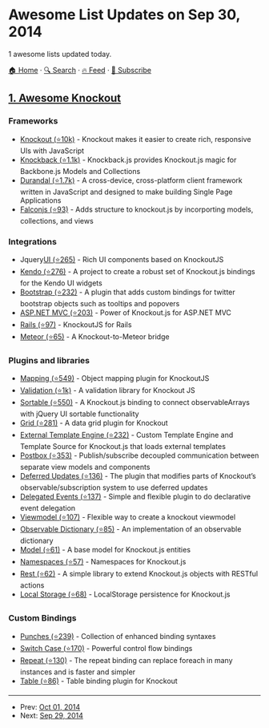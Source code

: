 # Awesome List Updates on Sep 30, 2014

1 awesome lists updated today.

[🏠 Home](/README.md) · [🔍 Search](https://www.trackawesomelist.com/search/) · [🔥 Feed](https://www.trackawesomelist.com/rss.xml) · [📮 Subscribe](https://trackawesomelist.us17.list-manage.com/subscribe?u=d2f0117aa829c83a63ec63c2f&id=36a103854c)



## [1. Awesome Knockout](/content/dnbard/awesome-knockout/README.md)

### Frameworks

*   [Knockout (⭐10k)](https://github.com/knockout/knockout) - Knockout makes it easier to create rich, responsive UIs with JavaScript
*   [Knockback (⭐1.1k)](https://github.com/kmalakoff/knockback) - Knockback.js provides Knockout.js magic for Backbone.js Models and Collections
*   [Durandal (⭐1.7k)](https://github.com/BlueSpire/Durandal/) - A cross-device, cross-platform client framework written in JavaScript and designed to make building Single Page Applications
*   [Falconjs (⭐93)](https://github.com/stoodder/falconjs) - Adds structure to knockout.js by incorporting models, collections, and views

### Integrations

*   Jquery[UI (⭐265)](https://github.com/madcapnmckay/Knockout-UI) - Rich UI components based on KnockoutJS
*   [Kendo (⭐276)](https://github.com/kendo-labs/knockout-kendo) - A project to create a robust set of Knockout.js bindings for the Kendo UI widgets
*   [Bootstrap (⭐232)](https://github.com/billpull/knockout-bootstrap) - A plugin that adds custom bindings for twitter bootstrap objects such as tooltips and popovers
*   [ASP.NET MVC (⭐203)](https://github.com/AndreyAkinshin/knockout-mvc) - Power of Knockout.js for ASP.NET MVC
*   [Rails (⭐97)](https://github.com/dnagir/knockout-rails) - KnockoutJS for Rails
*   [Meteor (⭐65)](https://github.com/steveluscher/knockout.meteor) - A Knockout-to-Meteor bridge

### Plugins and libraries

*   [Mapping (⭐549)](https://github.com/SteveSanderson/knockout.mapping) - Object mapping plugin for KnockoutJS
*   [Validation (⭐1k)](https://github.com/Knockout-Contrib/Knockout-Validation) - A validation library for Knockout JS
*   [Sortable (⭐550)](https://github.com/rniemeyer/knockout-sortable) - A Knockout.js binding to connect observableArrays with jQuery UI sortable functionality
*   [Grid (⭐281)](https://github.com/Knockout-Contrib/KoGrid) - A data grid plugin for Knockout
*   [External Template Engine (⭐232)](https://github.com/ifandelse/Knockout.js-External-Template-Engine) - Custom Template Engine and Template Source for Knockout.js that loads external templates
*   [Postbox (⭐353)](https://github.com/rniemeyer/knockout-postbox) - Publish/subscribe decoupled communication between separate view models and components
*   [Deferred Updates (⭐136)](https://github.com/mbest/knockout-deferred-updates) - The plugin that modifies parts of Knockout’s observable/subscription system to use deferred updates
*   [Delegated Events (⭐137)](https://github.com/rniemeyer/knockout-delegatedEvents) - Simple and flexible plugin to do declarative event delegation
*   [Viewmodel (⭐107)](https://github.com/coderenaissance/knockout.viewmodel) - Flexible way to create a knockout viewmodel
*   [Observable Dictionary (⭐85)](https://github.com/jamesfoster/knockout.observableDictionary) - An implementation of an observable dictionary
*   [Model (⭐61)](https://github.com/thelinuxlich/knockout.model) - A base model for Knockout.js entities
*   [Namespaces (⭐57)](https://github.com/hunterloftis/knockout.namespaces) - Namespaces for Knockout.js
*   [Rest (⭐62)](https://github.com/frapontillo/knockout-rest) - A simple library to extend Knockout.js objects with RESTful actions
*   [Local Storage (⭐68)](https://github.com/jimrhoskins/knockout.localStorage) - LocalStorage persistence for Knockout.js

### Custom Bindings

*   [Punches (⭐239)](https://github.com/mbest/knockout.punches) - Collection of enhanced binding syntaxes
*   [Switch Case (⭐170)](https://github.com/mbest/knockout-switch-case) - Powerful control flow bindings
*   [Repeat (⭐130)](https://github.com/mbest/knockout-repeat) - The repeat binding can replace foreach in many instances and is faster and simpler
*   [Table (⭐86)](https://github.com/mbest/knockout-table) - Table binding plugin for Knockout

---

- Prev: [Oct 01, 2014](/content/2014/10/01/README.md)
- Next: [Sep 29, 2014](/content/2014/09/29/README.md)